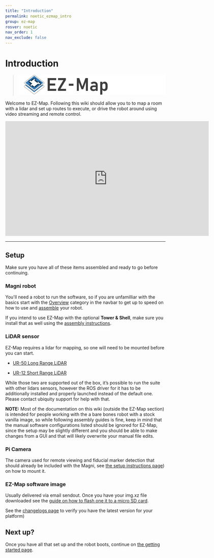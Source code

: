 ```yaml
---
title: "Introduction"
permalink: noetic_ezmap_intro
group: ez-map
rosver: noetic
nav_order: 1
nav_exclude: false
---
```


# Introduction

> ![](assets/ezmap/ezmap_logo.png)

Welcome to EZ-Map. Following this wiki should allow you to to map a room with a lidar and set up routes to execute, or drive the robot around using video streaming and remote control.

<iframe width="640" height="360" src="https://www.youtube-nocookie.com/embed/r7kaECd3c0o" title="YouTube video player" frameborder="0" allow="accelerometer; autoplay; clipboard-write; encrypted-media; gyroscope; picture-in-picture" allowfullscreen></iframe>

<hr>

## Setup

Make sure you have all of these items assembled and ready to go before continuing.

### Magni robot

You'll need a robot to run the software, so if you are unfamilliar with the basics start with the [Overview](noetic_overview_need_to_know) category in the navbar to get up to speed on how to use and [assemble](noetic_quickstart_unboxing) your robot.

If you intend to use EZ-Map with the optional **Tower & Shell**, make sure you install that as well using the [assembly instructions](noetic_quickstart_shell_tower).

### LiDAR sensor

EZ-Map requires a lidar for mapping, so one will need to be mounted before you can start.

- [UR-50 Long Range LiDAR](noetic_ur50_lidar)

- [UR-12 Short Range LiDAR](noetic_ur12_lidar)

While those two are supported out of the box, it’s possible to run the suite with other lidars sensors, however the ROS driver for it has to be additionally installed and properly launched instead of the default one. Please contact ubiquity support for help with that.

**NOTE:** Most of the documentation on this wiki (outside the EZ-Map section) is intended for people working with the a bare bones robot with a stock vanilla image, so while following assembly guides is fine, keep in mind that the manual software configurations listed should be ignored for EZ-Map, since the setup may be slightly different and you should be able to make changes from a GUI and that will likely overwrite your manual file edits.

### Pi Camera

The camera used for remote viewing and fiducial marker detection that should already be included with the Magni, see [the setup instructions page](noetic_magnisilver_camera)) on how to mount it. 

### EZ-Map software image

Usually delivered via email sendout. Once you have your img.xz file downloaded see the [guide on how to flash one it to a micro SD card](noetic_quick_start_microsd).

See the [changelogs page](ezmap_changelogs) to verify you have the latest version for your platform)


## Next up?

Once you have all that set up and the robot boots, continue on [the getting started page](noetic_ezmap_gettingstarted).

